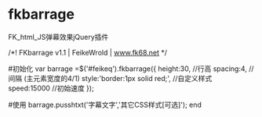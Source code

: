 fkbarrage
=========
FK_html_JS弹幕效果jQuery插件

/*! FKbarrage v1.1 | FeikeWrold | www.fk68.net */


#初始化
    var barrage =$('#feikeq').fkbarrage({
        height:30, //行高
        spacing:4, //间隔 (主元素宽度的4/1) 
        style:'border:1px solid red;', //自定义样式
        speed:15000 //初始速度
    });

#使用
	barrage.pusshtxt('字幕文字','其它CSS样式[可选]');
	end

